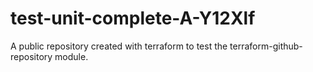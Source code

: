 # test-unit-complete-A-Y12Xlf
A public repository created with terraform to test the terraform-github-repository module.
